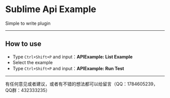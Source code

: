 # Sublime Api Example

Simple to write plugin

----

## How to use
* Type `Ctrl+Shift+P` and input：**APIExample: List Example**
* Select the example
* Type `Ctrl+Shift+P` and input：**APIExample: Run Test**

----

有任何意见或者建议，或者有不错的想法都可以给留言（QQ：1784605239， QQ群：432333235）
